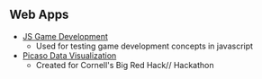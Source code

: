 ## Web Apps

- [JS Game Development](http://houka.github.io/JS_Game_Dev/)
  - Used for testing game development concepts in javascript
- [Picaso Data Visualization](http://Houka.github.io/Picaso_Data_Vis) 
  - Created for Cornell's Big Red Hack// Hackathon
